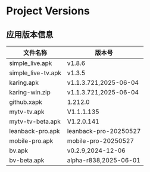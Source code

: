 # Project Versions
<!-- VERSION_TABLE_START -->
## 应用版本信息
| 文件名称 | 版本号 |
|----------|--------|
| simple_live.apk | v1.8.6 |
| simple_live-tv.apk | v1.3.5 |
| karing.apk | v1.1.3.721,2025-06-04 |
| karing-win.zip | v1.1.3.721,2025-06-04 |
| github.xapk | 1.212.0 |
| mytv-tv.apk | V1.1.1.135 |
| mytv-tv-beta.apk | V1.2.0.141 |
| leanback-pro.apk | leanback-pro-20250527 |
| mobile-pro.apk | mobile-pro-20250527 |
| bv.apk | v0.2.9,2024-12-06 |
| bv-beta.apk | alpha-r838,2025-06-01 |
<!-- VERSION_TABLE_END -->
